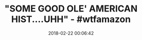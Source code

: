---
title: '"SOME GOOD OLE'' AMERICAN HIST....UHH" - #wtfamazon'
name: Threshold™ Americana Star Quilt - KING
date: '2018-02-22 00:06:42'
buy_now: >-
  https://www.amazon.com/ThresholdTM-Americana-Star-Quilt-KING/dp/B011B2HH8S?SubscriptionId=AKIAIA5RBQIWQVTCUEUQ&tag=coldcutdeals-20&linkCode=xm2&camp=2025&creative=165953&creativeASIN=B011B2HH8S
description_markdown: |+
  Threshold™ Americana Star Quilt - KING

    - 1 Quilt

    - size 104X92

    - 100% cotton

tweet_id_str: '966464228315025408'
price: $79.99
you_save: ''
asin: B011B2HH8S
image: 'https://images-na.ssl-images-amazon.com/images/I/51ILVg6SUWL.jpg'

---